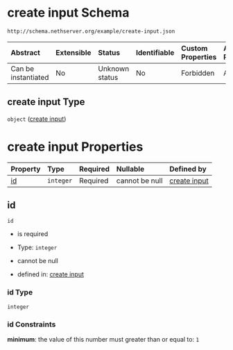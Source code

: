 # create input Schema

```txt
http://schema.nethserver.org/example/create-input.json
```



| Abstract            | Extensible | Status         | Identifiable | Custom Properties | Additional Properties | Access Restrictions | Defined In                                                            |
| :------------------ | :--------- | :------------- | :----------- | :---------------- | :-------------------- | :------------------ | :-------------------------------------------------------------------- |
| Can be instantiated | No         | Unknown status | No           | Forbidden         | Allowed               | none                | [create-input.json](example/create-input.json "open original schema") |

## create input Type

`object` ([create input](create-input.md))

# create input Properties

| Property  | Type      | Required | Nullable       | Defined by                                                                                                            |
| :-------- | :-------- | :------- | :------------- | :-------------------------------------------------------------------------------------------------------------------- |
| [id](#id) | `integer` | Required | cannot be null | [create input](create-input-properties-id.md "http://schema.nethserver.org/example/create-input.json#/properties/id") |

## id



`id`

* is required

* Type: `integer`

* cannot be null

* defined in: [create input](create-input-properties-id.md "http://schema.nethserver.org/example/create-input.json#/properties/id")

### id Type

`integer`

### id Constraints

**minimum**: the value of this number must greater than or equal to: `1`

